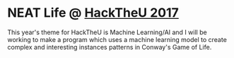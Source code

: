 # NEAT Life @ [HackTheU 2017](https://hacktheu.com/)
This year's theme for HackTheU is Machine Learning/AI and I will be working to make a program which uses  a machine learning model to create complex and interesting instances patterns in Conway's Game of Life.
